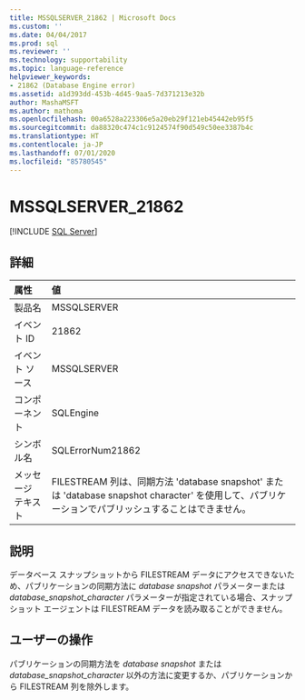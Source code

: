 ```yaml
---
title: MSSQLSERVER_21862 | Microsoft Docs
ms.custom: ''
ms.date: 04/04/2017
ms.prod: sql
ms.reviewer: ''
ms.technology: supportability
ms.topic: language-reference
helpviewer_keywords:
- 21862 (Database Engine error)
ms.assetid: a1d393dd-453b-4d45-9aa5-7d371213e32b
author: MashaMSFT
ms.author: mathoma
ms.openlocfilehash: 00a6528a223306e5a20eb29f121eb45442eb95f5
ms.sourcegitcommit: da88320c474c1c9124574f90d549c50ee3387b4c
ms.translationtype: HT
ms.contentlocale: ja-JP
ms.lasthandoff: 07/01/2020
ms.locfileid: "85780545"
---
```

# <a name="mssqlserver_21862"></a>MSSQLSERVER_21862
 [!INCLUDE [SQL Server](../../includes/applies-to-version/sqlserver.md)]
  
## <a name="details"></a>詳細  
  
| 属性 | 値 |  
| :-------- | :---- |  
|製品名|MSSQLSERVER|  
|イベント ID|21862|  
|イベント ソース|MSSQLSERVER|  
|コンポーネント|SQLEngine|  
|シンボル名|SQLErrorNum21862|  
|メッセージ テキスト|FILESTREAM 列は、同期方法 'database snapshot' または 'database snapshot character' を使用して、パブリケーションでパブリッシュすることはできません。|  
  
## <a name="explanation"></a>説明  
データベース スナップショットから FILESTREAM データにアクセスできないため、パブリケーションの同期方法に *database snapshot* パラメーターまたは *database_snapshot_character* パラメーターが指定されている場合、スナップショット エージェントは FILESTREAM データを読み取ることができません。  
  
## <a name="user-action"></a>ユーザーの操作  
パブリケーションの同期方法を *database snapshot* または *database_snapshot_character* 以外の方法に変更するか、パブリケーションから FILESTREAM 列を除外します。  
  
